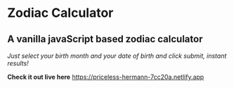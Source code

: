 # Zodiac Calculator

## A vanilla javaScript based zodiac calculator

*Just select your birth month and your date of birth and click submit, instant results!* 

**Check it out live here** https://priceless-hermann-7cc20a.netlify.app 
